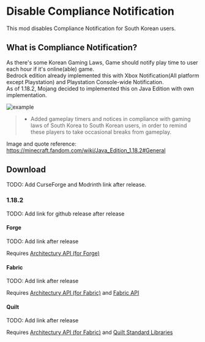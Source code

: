 # Disable Compliance Notification
This mod disables Compliance Notification for South Korean users.

## What is Compliance Notification?
As there's some Korean Gaming Laws, Game should notify play time to user each hour if it's online(able) game.\
Bedrock edition already implemented this with Xbox Notification(All platform except Playstation) and Playstation Console-wide Notification.\
As of 1.18.2, Mojang decided to implemented this on Java Edition with own implementation.

![example](https://static.wikia.nocookie.net/minecraft_gamepedia/images/a/ac/Regional_compliancies_notification_1_hour.png/revision/latest?cb=20220212050912
)
> * Added gameplay timers and notices in compliance with gaming laws of South Korea to South Korean users, in order to remind these players to take occasional breaks from gameplay.

Image and quote reference: https://minecraft.fandom.com/wiki/Java_Edition_1.18.2#General

## Download
TODO: Add CurseForge and Modrinth link after release.

### 1.18.2
TODO: Add link for github release after release
#### Forge
TODO: Add link after release

Requires [Architectury API (for Forge)](https://www.curseforge.com/minecraft/mc-mods/architectury-api)

#### Fabric
TODO: Add link after release

Requires [Architectury API (for Fabric)](https://www.curseforge.com/minecraft/mc-mods/architectury-api) and [Fabric API](https://www.curseforge.com/minecraft/mc-mods/fabric-api)

#### Quilt
TODO: Add link after release

Requires [Architectury API (for Fabric)](https://modrinth.com/mod/architectury-api) and [Quilt Standard Libraries](https://modrinth.com/mod/qsl)
